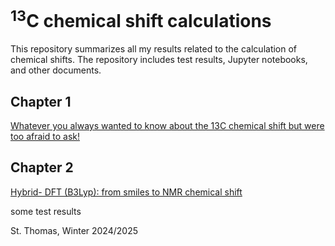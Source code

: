 # <sup>13</sup>C chemical shift calculations

This repository summarizes all my results related to the calculation of chemical shifts. The repository includes test results, Jupyter notebooks, and other documents.



## Chapter 1

[Whatever you always wanted to know about the 13C chemical shift but were too afraid to ask!](Chapter_1/README.md)



## Chapter 2

[Hybrid- DFT (B3Lyp): from smiles to NMR chemical shift](Chapter_2/README.md)

some test results








St. Thomas, Winter 2024/2025
